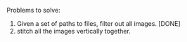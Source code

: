Problems to solve: 

1. Given a set of paths to files, filter out all images. \[DONE\] 
2. stitch all the images vertically together. 


